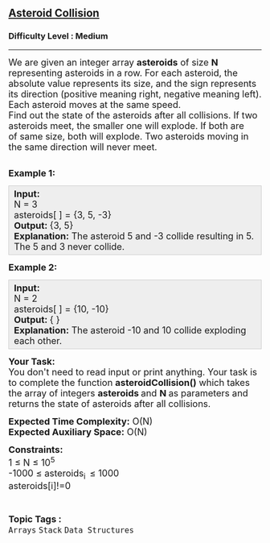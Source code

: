 <h2><a href="https://practice.geeksforgeeks.org/problems/asteroid-collision/0">Asteroid Collision</a></h2><h3>Difficulty Level : Medium</h3><hr><div class="problems_problem_content__Xm_eO"><p><span style="font-size:18px">We are given an integer array <strong>asteroids</strong>&nbsp;of size <strong>N</strong> representing asteroids in a row. For&nbsp;each asteroid, the absolute value represents its size, and the sign represents its direction (positive meaning right, negative meaning left). Each asteroid moves at the same speed.<br>
Find out the state of the asteroids after all collisions. If two asteroids meet, the smaller one will explode. If both are of&nbsp;same size, both will explode. Two asteroids moving in the same direction will never meet.</span><br>
&nbsp;</p>

<p><span style="font-size:18px"><strong>Example 1:</strong></span></p>

<div style="background: rgb(238, 238, 238); border: 1px solid rgb(204, 204, 204); padding: 5px 10px; --darkreader-inline-bgimage: initial; --darkreader-inline-bgcolor:#222426; --darkreader-inline-border-top:#3e4446; --darkreader-inline-border-right:#3e4446; --darkreader-inline-border-bottom:#3e4446; --darkreader-inline-border-left:#3e4446;"><span style="font-size:18px"><strong>Input:</strong><br>
N = 3<br>
asteroids[ ] = {3,&nbsp;5, -3}<br>
<strong>Output:&nbsp;</strong>{3, 5}<br>
<strong>Explanation:</strong>&nbsp;The asteroid 5 and -3&nbsp;collide resulting in 5. The 5 and 3 never collide.</span></div>

<p><span style="font-size:18px"><strong>Example 2:</strong></span></p>

<div style="background: rgb(238, 238, 238); border: 1px solid rgb(204, 204, 204); padding: 5px 10px; --darkreader-inline-bgimage: initial; --darkreader-inline-bgcolor:#222426; --darkreader-inline-border-top:#3e4446; --darkreader-inline-border-right:#3e4446; --darkreader-inline-border-bottom:#3e4446; --darkreader-inline-border-left:#3e4446;"><span style="font-size:18px"><strong>Input:</strong><br>
N = 2<br>
asteroids[ ] = {10, -10}<br>
<strong>Output:&nbsp;</strong>{ }<br>
<strong>Explanation:</strong>&nbsp;The asteroid -10&nbsp;and 10&nbsp;collide exploding each other.</span></div>

<p><span style="font-size:18px"><strong>Your Task:</strong><br>
You don't need to read input or print anything. Your task is to complete the function <strong>asteroidCollision()</strong>&nbsp;which takes the&nbsp;array of&nbsp;integers <strong>asteroids&nbsp;</strong>and <strong>N&nbsp;</strong>as parameters and returns the state of asteroids after all collisions.</span></p>

<p><span style="font-size:18px"><strong>Expected Time Complexity:</strong>&nbsp;O(N)<br>
<strong>Expected Auxiliary Space:</strong>&nbsp;O(N)</span></p>

<p><span style="font-size:18px"><strong>Constraints:</strong><br>
1 ≤ N ≤ 10<sup>5</sup><br>
-1000 ≤ asteroids<sub>i&nbsp; </sub>≤ 1000<br>
asteroids[i]!=0</span></p>
</div><br><p><span style=font-size:18px><strong>Topic Tags : </strong><br><code>Arrays</code>&nbsp;<code>Stack</code>&nbsp;<code>Data Structures</code>&nbsp;
